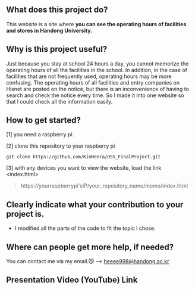 
## What does this project do?

This website is a site where **you can see the operating hours of facilities and stores in Handong University.**


## Why is this project useful?

Just because you stay at school 24 hours a day, you cannot memorize the operating hours of all the facilities in the school. In addition, in the case of facilities that are not frequently used, operating hours may be more confusing. The operating hours of all facilities and entry companies on Hisnet are posted on the notice, but there is an inconvenience of having to search and check the notice every time. So I made it into one website so that I could check all the information easily.

## How to get started?

[1] you need a raspberry pi.

[2] clone this repository to your raspberry pi

`git clone https://github.com/KimHeera/OSS_FinalProject.git`

[3] with any devices you want to view the website, load the link <index.html>

> https://yourraspberrypi'sIP/your_repository_name/momo/index.html


## Clearly indicate what your contribution to your project is.
 - I modified all the parts of the code to fit the topic I chose.


## Where can people get more help, if needed?

You can contact me via my email.😼
--> heeee998@handong.ac.kr

## Presentation Video (YouTube) Link




